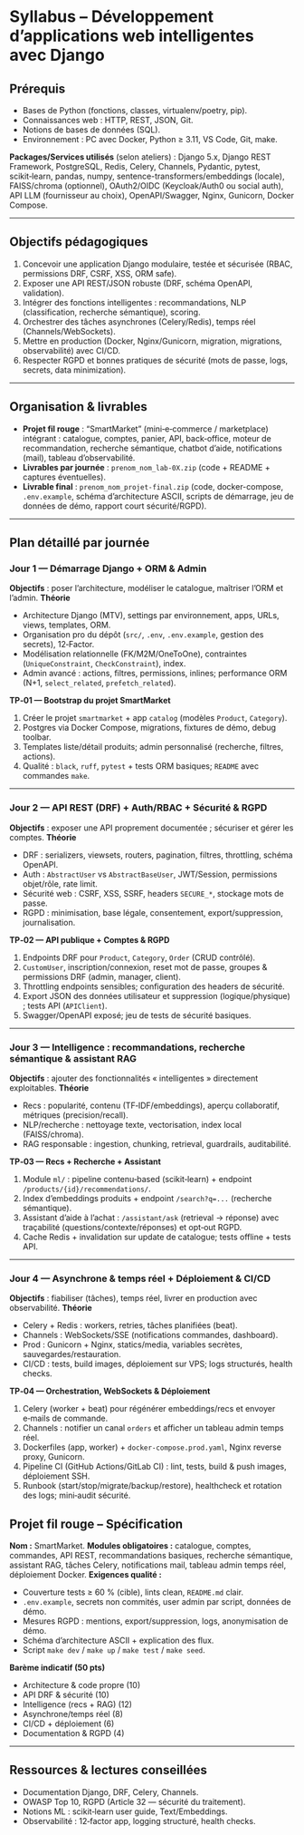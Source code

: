 # Syllabus – Développement d’applications web intelligentes avec Django

## Prérequis

* Bases de Python (fonctions, classes, virtualenv/poetry, pip).
* Connaissances web : HTTP, REST, JSON, Git.
* Notions de bases de données (SQL).
* Environnement : PC avec Docker, Python ≥ 3.11, VS Code, Git, make.

**Packages/Services utilisés** (selon ateliers) : Django 5.x, Django REST Framework, PostgreSQL, Redis, Celery, Channels, Pydantic, pytest, scikit‑learn, pandas, numpy, sentence-transformers/embeddings (locale), FAISS/chroma (optionnel), OAuth2/OIDC (Keycloak/Auth0 ou social auth), API LLM (fournisseur au choix), OpenAPI/Swagger, Nginx, Gunicorn, Docker Compose.

---

## Objectifs pédagogiques


1. Concevoir une application Django modulaire, testée et sécurisée (RBAC, permissions DRF, CSRF, XSS, ORM safe).
2. Exposer une API REST/JSON robuste (DRF, schéma OpenAPI, validation).
3. Intégrer des fonctions intelligentes : recommandations, NLP (classification, recherche sémantique), scoring.
4. Orchestrer des tâches asynchrones (Celery/Redis), temps réel (Channels/WebSockets).
5. Mettre en production (Docker, Nginx/Gunicorn, migration, migrations, observabilité) avec CI/CD.
6. Respecter RGPD et bonnes pratiques de sécurité (mots de passe, logs, secrets, data minimization).

---

## Organisation & livrables

* **Projet fil rouge** : “SmartMarket” (mini‑e‑commerce / marketplace) intégrant : catalogue, comptes, panier, API, back‑office, moteur de recommandation, recherche sémantique, chatbot d’aide, notifications (mail), tableau d’observabilité.
* **Livrables par journée** : `prenom_nom_lab-0X.zip` (code + README + captures éventuelles).
* **Livrable final** : `prenom_nom_projet-final.zip` (code, docker-compose, `.env.example`, schéma d’architecture ASCII, scripts de démarrage, jeu de données de démo, rapport court sécurité/RGPD).


---

## Plan détaillé par journée

### Jour 1 — Démarrage Django + ORM & Admin

**Objectifs** : poser l’architecture, modéliser le catalogue, maîtriser l’ORM et l’admin.
**Théorie**

* Architecture Django (MTV), settings par environnement, apps, URLs, views, templates, ORM.
* Organisation pro du dépôt (`src/`, `.env`, `.env.example`, gestion des secrets), 12‑Factor.
* Modélisation relationnelle (FK/M2M/OneToOne), contraintes (`UniqueConstraint`, `CheckConstraint`), index.
* Admin avancé : actions, filtres, permissions, inlines; performance ORM (N+1, `select_related`, `prefetch_related`).

**TP‑01 — Bootstrap du projet SmartMarket**

1. Créer le projet `smartmarket` + app `catalog` (modèles `Product`, `Category`).
2. Postgres via Docker Compose, migrations, fixtures de démo, debug toolbar.
3. Templates liste/détail produits; admin personnalisé (recherche, filtres, actions).
4. Qualité : `black`, `ruff`, `pytest` + tests ORM basiques; `README` avec commandes `make`.

---

### Jour 2 — API REST (DRF) + Auth/RBAC + Sécurité & RGPD

**Objectifs** : exposer une API proprement documentée ; sécuriser et gérer les comptes.
**Théorie**

* DRF : serializers, viewsets, routers, pagination, filtres, throttling, schéma OpenAPI.
* Auth : `AbstractUser` vs `AbstractBaseUser`, JWT/Session, permissions objet/rôle, rate limit.
* Sécurité web : CSRF, XSS, SSRF, headers `SECURE_*`, stockage mots de passe.
* RGPD : minimisation, base légale, consentement, export/suppression, journalisation.

**TP‑02 — API publique + Comptes & RGPD**

1. Endpoints DRF pour `Product`, `Category`, `Order` (CRUD contrôlé).
2. `CustomUser`, inscription/connexion, reset mot de passe, groupes & permissions DRF (admin, manager, client).
3. Throttling endpoints sensibles; configuration des headers de sécurité.
4. Export JSON des données utilisateur et suppression (logique/physique) ; tests API (`APIClient`).
5. Swagger/OpenAPI exposé; jeu de tests de sécurité basiques.

---

### Jour 3 — Intelligence : recommandations, recherche sémantique & assistant RAG

**Objectifs** : ajouter des fonctionnalités « intelligentes » directement exploitables.
**Théorie**

* Recs : popularité, contenu (TF‑IDF/embeddings), aperçu collaboratif, métriques (precision/recall).
* NLP/recherche : nettoyage texte, vectorisation, index local (FAISS/chroma).
* RAG responsable : ingestion, chunking, retrieval, guardrails, auditabilité.

**TP‑03 — Recs + Recherche + Assistant**

1. Module `ml/` : pipeline contenu‑based (scikit‑learn) + endpoint `/products/{id}/recommendations/`.
2. Index d’embeddings produits + endpoint `/search?q=...` (recherche sémantique).
3. Assistant d’aide à l’achat : `/assistant/ask` (retrieval → réponse) avec traçabilité (questions/contexte/réponses) et opt‑out RGPD.
4. Cache Redis + invalidation sur update de catalogue; tests offline + tests API.

---

### Jour 4 — Asynchrone & temps réel + Déploiement & CI/CD

**Objectifs** : fiabiliser (tâches), temps réel, livrer en production avec observabilité.
**Théorie**

* Celery + Redis : workers, retries, tâches planifiées (beat).
* Channels : WebSockets/SSE (notifications commandes, dashboard).
* Prod : Gunicorn + Nginx, statics/media, variables secrètes, sauvegardes/restauration.
* CI/CD : tests, build images, déploiement sur VPS; logs structurés, health checks.

**TP‑04 — Orchestration, WebSockets & Déploiement**

1. Celery (worker + beat) pour régénérer embeddings/recs et envoyer e‑mails de commande.
2. Channels : notifier un canal `orders` et afficher un tableau admin temps réel.
3. Dockerfiles (app, worker) + `docker-compose.prod.yaml`, Nginx reverse proxy, Gunicorn.
4. Pipeline CI (GitHub Actions/GitLab CI) : lint, tests, build & push images, déploiement SSH.
5. Runbook (start/stop/migrate/backup/restore), healthcheck et rotation des logs; mini‑audit sécurité.



## Projet fil rouge – Spécification

**Nom :** SmartMarket.
**Modules obligatoires :** catalogue, comptes, commandes, API REST, recommandations basiques, recherche sémantique, assistant RAG, tâches Celery, notifications mail, tableau admin temps réel, déploiement Docker.
**Exigences qualité :**

* Couverture tests ≥ 60 % (cible), lints clean, `README.md` clair.
* `.env.example`, secrets non commités, user admin par script, données de démo.
* Mesures RGPD : mentions, export/suppression, logs, anonymisation de démo.
* Schéma d’architecture ASCII + explication des flux.
* Script `make dev` / `make up` / `make test` / `make seed`.

**Barème indicatif (50 pts)**

* Architecture & code propre (10)
* API DRF & sécurité (10)
* Intelligence (recs + RAG) (12)
* Asynchrone/temps réel (8)
* CI/CD + déploiement (6)
* Documentation & RGPD (4)

---

## Ressources & lectures conseillées

* Documentation Django, DRF, Celery, Channels.
* OWASP Top 10, RGPD (Article 32 — sécurité du traitement).
* Notions ML : scikit‑learn user guide, Text/Embeddings.
* Observabilité : 12‑factor app, logging structuré, health checks.









